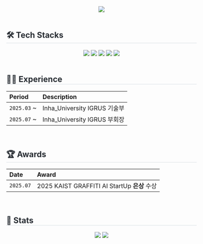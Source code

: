 <div align="center">
  <img src="https://capsule-render.vercel.app/api?type=venom&color=0:74a7fe,100:0042aa&height=240&width=1000&text=soseoyo&animation=fadeIn&fontColor=ffffff&fontSize=50" />
</div>
<br>

<div style="text-align: left;">
    <h2 style="border-bottom: 1px solid #d8dee4; color: #282d33;"> 🛠️ Tech Stacks </h2> 
    <div align= "center">
        <a href="https://www.apple.com/ios/" target="_blank"><img src="https://img.shields.io/badge/IOS-000000?style=flat-square&logo=IOS&logoColor=white"></a>
        <a href="https://www.notion.so" target="_blank"><img src="https://img.shields.io/badge/Notion-000000?style=flat-square&logo=Notion&logoColor=white"></a>
        <a href="https://www.python.org" target="_blank"><img src="https://img.shields.io/badge/Python-3776AB?style=flat-square&logo=Python&logoColor=white"></a>
        <a href="https://slack.com" target="_blank"><img src="https://img.shields.io/badge/Slack-4A154B?style=flat-square&logo=Slack&logoColor=white"></a>
        <a href="https://developer.apple.com/swift/" target="_blank"><img src="https://img.shields.io/badge/Swift-F05138?style=flat-square&logo=Swift&logoColor=white"></a>
    </div>
</div>
<br>

<div style="text-align: left;">
<h2 style="border-bottom: 1px solid #d8dee4; color: #282d33;"> 🧑‍💻 Experience </h2>

| Period      | Description                     |
| :---------- | :------------------------------ |
| `2025.03` ~ | Inha_University IGRUS 기술부      |
| `2025.07` ~ | Inha_University IGRUS 부회장    |

</div>
<br>

<div style="text-align: left;">
<h2 style="border-bottom: 1px solid #d8dee4; color: #282d33;"> 🏆 Awards </h2>

| Date       | Award                                      |
| :--------- | :----------------------------------------- |
| `2025.07`  | 2025 KAIST GRAFFITI AI StartUp **은상** 수상 |

</div>
<br>

<div style="text-align: left;"> 
    <h2 style="border-bottom: 1px solid #d8dee4; color: #282d33;"> 🏅 Stats </h2>
    <div align="center">
        <img src="https://github-readme-stats.vercel.app/api?username=soseoyo12&bg_color=60,74a7fe,d4e3fe&title_color=ffffff&text_color=ffffff&show_icons=true" />
        <img src="https://github-readme-stats.vercel.app/api/top-langs/?username=soseoyo12&layout=compact&bg_color=60,74a7fe,d4e3fe&title_color=ffffff&text_color=ffffff" />
    </div> 
</div>
